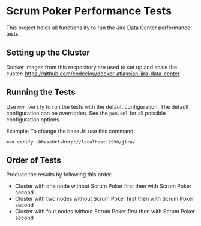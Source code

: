# Scrum Poker Performance Tests

This project holds all functionality to run the Jira Data Center performance tests.

## Setting up the Cluster

Docker images from this respository are used to set up and scale the custer:
https://github.com/codeclou/docker-atlassian-jira-data-center

## Running the Tests

Use `mvn verify` to run the tests with the default configuration.
The default configuration can be overridden.
See the `pom.xml` for all possible configuration options.

Example: To change the baseUrl use this command:

    mvn verify -DbaseUrl=http://localhost:2990/jira/

## Order of Tests

Produce the results by following this order:

* Cluster with one node without Scrum Poker first then with Scrum Poker second
* Cluster with two nodes without Scrum Poker first then with Scrum Poker second
* Cluster with four nodes without Scrum Poker first then with Scrum Poker second
